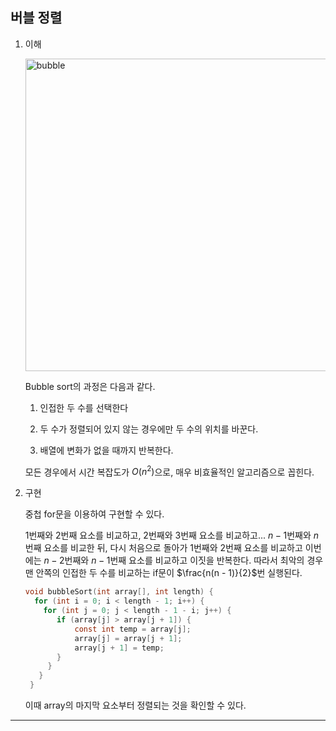 ## 버블 정렬

1. 이해

   <img src="https://github.com/user-attachments/assets/0ec63b6c-4278-4432-8c09-367725a19185" alt="bubble" width="500" />

   Bubble sort의 과정은 다음과 같다.

   1. 인접한 두 수를 선택한다

   2. 두 수가 정렬되어 있지 않는 경우에만 두 수의 위치를 바꾼다.

   3. 배열에 변화가 없을 때까지 반복한다.

   모든 경우에서 시간 복잡도가 $O(n^2)$으로, 매우 비효율적인 알고리즘으로 꼽힌다.

2. 구현

   중첩 for문을 이용하여 구현할 수 있다.

   1번째와 2번째 요소를 비교하고, 2번째와 3번째 요소를 비교하고... $n - 1$번째와 $n$번째 요소를 비교한 뒤, 다시 처음으로 돌아가 1번째와 2번째 요소를 비교하고 이번에는 $n - 2$번째와 $n - 1$번째 요소를 비교하고 이짓을 반복한다. 따라서 최악의 경우 맨 안쪽의 인접한 두 수를 비교하는 if문이 $\frac{n(n - 1)}{2}$번 실행된다.

   ```c
   void bubbleSort(int array[], int length) {
     for (int i = 0; i < length - 1; i++) {
       for (int j = 0; j < length - 1 - i; j++) {
          if (array[j] > array[j + 1]) {
              const int temp = array[j];
              array[j] = array[j + 1];
              array[j + 1] = temp;
          }
        }
      }
    }
   ```

   이때 array의 마지막 요소부터 정렬되는 것을 확인할 수 있다.

---
